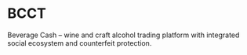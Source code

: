 # BCCT
Beverage Cash – wine and craft alcohol trading platform with integrated social ecosystem and counterfeit protection.
